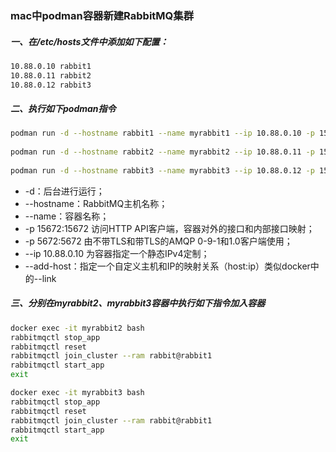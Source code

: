 ### mac中podman容器新建RabbitMQ集群

##### 一、在/etc/hosts文件中添加如下配置：

```sh
10.88.0.10 rabbit1 
10.88.0.11 rabbit2
10.88.0.12 rabbit3
```

##### 二、执行如下podman指令

```sh
podman run -d --hostname rabbit1 --name myrabbit1 --ip 10.88.0.10 -p 15672:15672 -p 5672:5672 -p 4372:4369 -e RABBITMQ_ERLANG_COOKIE='rabbitcookie' rabbitmq:3.11-management
    
podman run -d --hostname rabbit2 --name myrabbit2 --ip 10.88.0.11 -p 15673:15672 -p 5673:5672  -p 4373:4369 --add-host myrabbit1:10.88.0.10 -e RABBITMQ_ERLANG_COOKIE='rabbitcookie' rabbitmq:3.11-management
    
podman run -d --hostname rabbit3 --name myrabbit3 --ip 10.88.0.12 -p 15674:15672 -p 5674:5672  -p 4374:4369 --add-host myrabbit1:10.88.0.10 --add-host myrabbit2:10.88.0.11 -e RABBITMQ_ERLANG_COOKIE='rabbitcookie' rabbitmq:3.11-management
```

- -d：后台进行运行；
- --hostname：RabbitMQ主机名称；
- --name：容器名称；
- -p 15672:15672 访问HTTP API客户端，容器对外的接口和内部接口映射；
- -p 5672:5672 由不带TLS和带TLS的AMQP 0-9-1和1.0客户端使用；
- --ip 10.88.0.10 为容器指定一个静态IPv4定制；
- --add-host：指定一个自定义主机和IP的映射关系（host:ip）类似docker中的--link

##### 三、分别在myrabbit2、myrabbit3容器中执行如下指令加入容器

```sh
docker exec -it myrabbit2 bash
rabbitmqctl stop_app
rabbitmqctl reset
rabbitmqctl join_cluster --ram rabbit@rabbit1
rabbitmqctl start_app
exit
```

```sh
docker exec -it myrabbit3 bash
rabbitmqctl stop_app
rabbitmqctl reset
rabbitmqctl join_cluster --ram rabbit@rabbit1
rabbitmqctl start_app
exit

```

